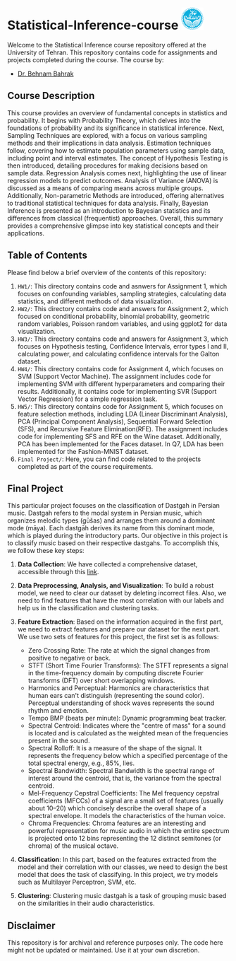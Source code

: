 # Statistical-Inference-course <img src="University_of_Tehran_logo.svg.png" alt="Machine Learning" width="50">


Welcome to the Statistical Inference course repository offered at the University of Tehran. This repository contains code for assignments and projects completed during the course. The course by:

- [Dr. Behnam Bahrak](https://scholar.google.com/citations?user=1IdcoLMAAAAJ&hl=en)

## Course Description


This course provides an overview of fundamental concepts in statistics and probability. It begins with Probability Theory, which delves into the foundations of probability and its significance in statistical inference. Next, Sampling Techniques are explored, with a focus on various sampling methods and their implications in data analysis. Estimation techniques follow, covering how to estimate population parameters using sample data, including point and interval estimates. The concept of Hypothesis Testing is then introduced, detailing procedures for making decisions based on sample data. Regression Analysis comes next, highlighting the use of linear regression models to predict outcomes. Analysis of Variance (ANOVA) is discussed as a means of comparing means across multiple groups. Additionally, Non-parametric Methods are introduced, offering alternatives to traditional statistical techniques for data analysis. Finally, Bayesian Inference is presented as an introduction to Bayesian statistics and its differences from classical (frequentist) approaches. Overall, this summary provides a comprehensive glimpse into key statistical concepts and their applications.

## Table of Contents

Please find below a brief overview of the contents of this repository:
1. `HW1/`: This directory contains code and asnwers for Assignment 1, which focuses on confounding variables, sampling strategies, calculating data statistics, and different methods of data visualization.
2. `HW2/`: This directory contains code and answers for Assignment 2, which focused on conditional probability, binomial probability, geometric random variables, Poisson random variables, and using ggplot2 for data visualization.
3. `HW3/`: This directory contains code and answers for Assignment 3, which focuses on Hypothesis testing, Confidence Intervals, error types I and II, calculating power, and calculating confidence intervals for the Galton dataset.
4. `HW4/`: This directory contains code for Assignment 4, which focuses on SVM (Support Vector Machine). The assignment includes code for implementing SVM with different hyperparameters and comparing their results. Additionally, it contains code for implementing SVR (Support Vector Regression) for a simple regression task.
5. `HW5/`: This directory contains code for Assignment 5, which focuses on feature selection methods, including LDA (Linear Discriminant Analysis), PCA (Principal Component Analysis), Sequential Forward Selection (SFS), and Recursive Feature Elimination(RFE). The assignment includes code for implementing SFS and RFE on the Wine dataset. Additionally, PCA has been implemented for the Faces dataset. In Q7, LDA has been implemented for the Fashion-MNIST dataset.
7. `Final Project/`: Here, you can find code related to the projects completed as part of the course requirements.

## Final Project
This particular project focuses on the classification of Dastgah in Persian music. Dastgah refers to the modal system in Persian music, which organizes melodic types (gūšas) and arranges them around a dominant mode (māya). Each dastgāh derives its name from this dominant mode, which is played during the introductory parts. Our objective in this project is to classify music based on their respective dastgahs. To accomplish this, we follow these key steps:
1. **Data Collection**: We have collected a comprehensive dataset, accessible through this [link](https://docs.google.com/spreadsheets/d/1QmJ2MomwjbD2N-9TZks4IhPzGdarQnYb9HgU-G0T3Cc/edit#gid=0).

2. **Data Preprocessing, Analysis, and Visualization**: To build a robust model, we need to clear our dataset by deleting incorrect files. Also, we need to find features that have the most correlation with our labels and help us in the classification and clustering tasks.

3. **Feature Extraction**: Based on the information acquired in the first part, we need to extract features and prepare our dataset for the next part. We use two sets of features for this project, the first set is as follows:

   - Zero Crossing Rate: The rate at which the signal changes from positive to negative or back.
   - STFT (Short Time Fourier Transforms): The STFT represents a signal in the time-frequency domain by computing discrete Fourier transforms (DFT) over short overlapping windows.
   - Harmonics and Perceptual: Harmonics are characteristics that human ears can't distinguish (representing the sound color). Perceptual understanding of shock waves represents the sound rhythm and emotion.
   - Tempo BMP (beats per minute): Dynamic programming beat tracker.
   - Spectral Centroid: Indicates where the "centre of mass" for a sound is located and is calculated as the weighted mean of the frequencies present in the sound.
   - Spectral Rolloff: It is a measure of the shape of the signal. It represents the frequency below which a specified percentage of the total spectral energy, e.g., 85%, lies.
   - Spectral Bandwidth: Spectral Bandwidth is the spectral range of interest around the centroid, that is, the variance from the spectral centroid.
   - Mel-Frequency Cepstral Coefficients: The Mel frequency cepstral coefficients (MFCCs) of a signal are a small set of features (usually about 10–20) which concisely describe the overall shape of a spectral envelope. It models the characteristics of the human voice.
   - Chroma Frequencies: Chroma features are an interesting and powerful representation for music audio in which the entire spectrum is projected onto 12 bins representing the 12 distinct semitones (or chroma) of the musical octave.

4. **Classification**: In this part, based on the features extracted from the model and their correlation with our classes, we need to design the best model that does the task of classifying. In this project, we try models such as Multilayer Perceptron, SVM, etc.

5. **Clustering**: Clustering music dastgah is a task of grouping music based on the similarities in their audio characteristics.


## Disclaimer

This repository is for archival and reference purposes only. The code here might not be updated or maintained. Use it at your own discretion.
